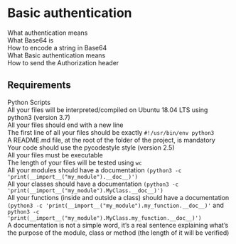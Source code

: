 # Basic authentication
What authentication means\
What Base64 is\
How to encode a string in Base64\
What Basic authentication means\
How to send the Authorization header
## Requirements
Python Scripts\
All your files will be interpreted/compiled on Ubuntu 18.04 LTS using python3 (version 3.7)\
All your files should end with a new line\
The first line of all your files should be exactly `#!/usr/bin/env python3`\
A README.md file, at the root of the folder of the project, is mandatory\
Your code should use the pycodestyle style (version 2.5)\
All your files must be executable\
The length of your files will be tested using `wc`\
All your modules should have a documentation `(python3 -c 'print(__import__("my_module").__doc__)')`\
All your classes should have a documentation `(python3 -c 'print(__import__("my_module").MyClass.__doc__)')`\
All your functions (inside and outside a class) should have a documentation `(python3 -c 'print(__import__("my_module").my_function.__doc__)'` and `python3 -c 'print(__import__("my_module").MyClass.my_function.__doc__)')`\
A documentation is not a simple word, it’s a real sentence explaining what’s the purpose of the module, class or method (the length of it will be verified)
